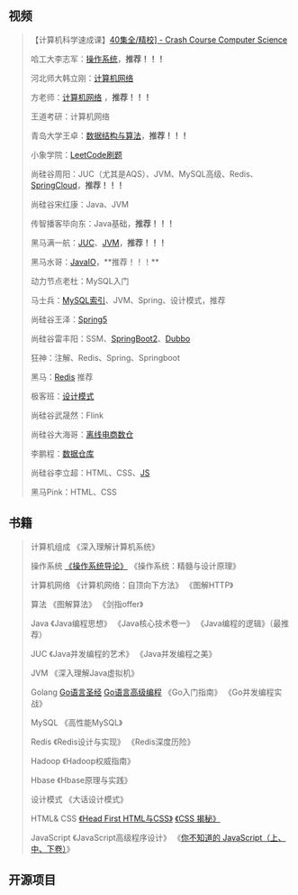 ## 视频

>【计算机科学速成课】[40集全/精校\] - Crash Course Computer Science](https://www.bilibili.com/video/av21376839/)
>
>哈工大李志军：[操作系统](https://www.bilibili.com/video/BV1d4411v7u7)，**推荐！！！**
>
>河北师大韩立刚：[计算机网络](https://www.bilibili.com/video/BV1Qb41117mq?from=search&seid=9573054373780663094)
>
>方老师：[计算机网络](https://www.bilibili.com/video/BV1yE411G7Ma?from=search&seid=18265418774097654717) ，**推荐！！！**
>
>王道考研：计算机网络
>
>青岛大学王卓：[数据结构与算法](https://www.bilibili.com/video/BV1L54y1271w)，**推荐！！！**
>
>小象学院：[LeetCode刷题](https://www.bilibili.com/video/BV1GW411Q77S)
>
>尚硅谷周阳：JUC（尤其是AQS）、JVM、MySQL高级、Redis、[SpringCloud](https://www.bilibili.com/video/BV18E411x7eT?from=search&seid=7671757036737902743)，**推荐！！！**
>
>尚硅谷宋红康：Java、JVM
>
>传智播客毕向东：Java基础，**推荐！！！**
>
>黑马满一航：[JUC](https://www.bilibili.com/video/BV16J411h7Rd?from=search&seid=9274118365320332992)、[JVM](https://www.bilibili.com/video/BV1yE411Z7AP?from=search&seid=4169341413289868120)，**推荐！！！**
>
>黑马水哥：[JavaIO](https://www.bilibili.com/video/BV1kT4y1M7vt?)，**推荐！！！**
>
>动力节点老杜：MySQL入门
>
>马士兵：[MySQL索引](https://www.bilibili.com/video/BV1Pp4y1k7W4?from=search&seid=15149069187344634097)、JVM、Spring、设计模式，推荐
>
>尚硅谷王泽：[Spring5](https://www.bilibili.com/video/BV1Vf4y127N5)  
>
>尚硅谷雷丰阳：SSM、[SpringBoot2](https://www.bilibili.com/video/BV19K4y1L7MT)、[Dubbo](https://www.bilibili.com/video/BV1ns411c7jV?from=search&seid=41594708415770750)
>
>狂神：注解、Redis、Spring、Springboot
>
>黑马：[Redis](https://www.bilibili.com/video/BV1XV411o7xP?from=search&seid=10498547370795702692)  推荐
>
>极客班：[设计模式](https://www.bilibili.com/video/BV1kW411P7KS?from=search&seid=17464004731703575725)
>
>尚硅谷武晟然：Flink
>
>尚硅谷大海哥：[离线电商数仓](https://www.bilibili.com/video/BV1dD4y1d7wL?)
>
>李鹏程：[数据仓库](https://www.bilibili.com/video/BV1qv411y7Wv?from=search&seid=3200653243588314025)
>
>尚硅谷李立超：HTML、CSS、[JS](https://www.bilibili.com/video/BV1YW411T7GX?from=search&seid=1106023868441717955)
>
>黑马Pink：HTML、CSS

## 书籍

>计算机组成  《深入理解计算机系统》
>
>操作系统    [《操作系统导论》](http://pages.cs.wisc.edu/~remzi/OSTEP/)    《操作系统：精髓与设计原理》
>
>计算机网络  《计算机网络：自顶向下方法》    《图解HTTP》
>
>算法    《图解算法》    《剑指offer》 
>
>Java    《Java编程思想》    《Java核心技术卷一》    《Java编程的逻辑》（最推荐）
>
>JUC    《Java并发编程的艺术》  《Java并发编程之美》
>
>JVM    《深入理解Java虚拟机》
>
>Golang  [Go语言圣经](https://docs.hacknode.org/gopl-zh)  [Go语言高级编程](https://chai2010.cn/advanced-go-programming-book/)   《Go入门指南》 《Go并发编程实战》
>
>MySQL  《高性能MySQL》
>
>Redis   《Redis设计与实现》     《Redis深度历险》
>
>Hadoop  《Hadoop权威指南》
>
>Hbase   《Hbase原理与实践》
>
>设计模式    《大话设计模式》
>
>HTML& CSS [《Head First HTML与CSS》](https://link.zhihu.com/?target=https%3A//book.douban.com/subject/25752357/)   [《CSS 揭秘》](https://link.zhihu.com/?target=https%3A//book.douban.com/subject/26745943/)
>
>JavaScript   《JavaScript高级程序设计》   《[你不知道的 JavaScript（上、中、下卷）](https://item.jd.com/11676671.html)》

## 开源项目

